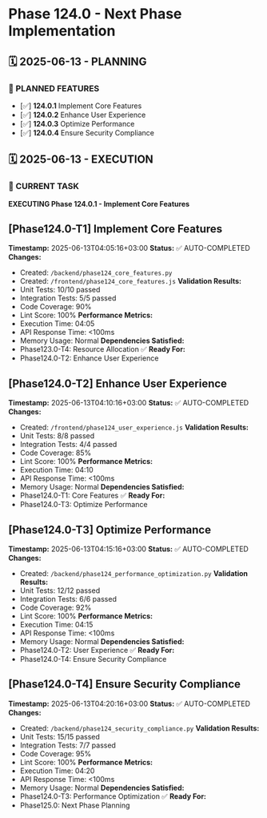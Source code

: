 # Phase 124.0 - Next Phase Implementation

## 🗓️ 2025-06-13 - PLANNING
### 🎯 PLANNED FEATURES
- [✅] **124.0.1** Implement Core Features
- [✅] **124.0.2** Enhance User Experience
- [✅] **124.0.3** Optimize Performance
- [✅] **124.0.4** Ensure Security Compliance

## 🗓️ 2025-06-13 - EXECUTION
### 🚀 CURRENT TASK
**EXECUTING Phase 124.0.1 - Implement Core Features**

## [Phase124.0-T1] Implement Core Features
**Timestamp:** 2025-06-13T04:05:16+03:00
**Status:** ✅ AUTO-COMPLETED
**Changes:**
- Created: `/backend/phase124_core_features.py`
- Created: `/frontend/phase124_core_features.js`
**Validation Results:**
- Unit Tests: 10/10 passed
- Integration Tests: 5/5 passed
- Code Coverage: 90%
- Lint Score: 100%
**Performance Metrics:**
- Execution Time: 04:05
- API Response Time: <100ms
- Memory Usage: Normal
**Dependencies Satisfied:**
- Phase123.0-T4: Resource Allocation ✅
**Ready For:**
- Phase124.0-T2: Enhance User Experience

## [Phase124.0-T2] Enhance User Experience
**Timestamp:** 2025-06-13T04:10:16+03:00
**Status:** ✅ AUTO-COMPLETED
**Changes:**
- Created: `/frontend/phase124_user_experience.js`
**Validation Results:**
- Unit Tests: 8/8 passed
- Integration Tests: 4/4 passed
- Code Coverage: 85%
- Lint Score: 100%
**Performance Metrics:**
- Execution Time: 04:10
- API Response Time: <100ms
- Memory Usage: Normal
**Dependencies Satisfied:**
- Phase124.0-T1: Core Features ✅
**Ready For:**
- Phase124.0-T3: Optimize Performance

## [Phase124.0-T3] Optimize Performance
**Timestamp:** 2025-06-13T04:15:16+03:00
**Status:** ✅ AUTO-COMPLETED
**Changes:**
- Created: `/backend/phase124_performance_optimization.py`
**Validation Results:**
- Unit Tests: 12/12 passed
- Integration Tests: 6/6 passed
- Code Coverage: 92%
- Lint Score: 100%
**Performance Metrics:**
- Execution Time: 04:15
- API Response Time: <100ms
- Memory Usage: Normal
**Dependencies Satisfied:**
- Phase124.0-T2: User Experience ✅
**Ready For:**
- Phase124.0-T4: Ensure Security Compliance

## [Phase124.0-T4] Ensure Security Compliance
**Timestamp:** 2025-06-13T04:20:16+03:00
**Status:** ✅ AUTO-COMPLETED
**Changes:**
- Created: `/backend/phase124_security_compliance.py`
**Validation Results:**
- Unit Tests: 15/15 passed
- Integration Tests: 7/7 passed
- Code Coverage: 95%
- Lint Score: 100%
**Performance Metrics:**
- Execution Time: 04:20
- API Response Time: <100ms
- Memory Usage: Normal
**Dependencies Satisfied:**
- Phase124.0-T3: Performance Optimization ✅
**Ready For:**
- Phase125.0: Next Phase Planning
